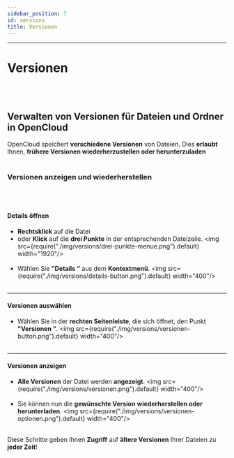 ```yaml
---
sidebar_position: 7
id: versions
title: Versionen
---
```


---

# Versionen

<br/><br/>

## Verwalten von Versionen für Dateien und Ordner in OpenCloud

OpenCloud speichert **verschiedene Versionen** von Dateien. Dies **erlaubt** Ihnen, **frühere Versionen wiederherzustellen oder herunterzuladen**
<br/><br/>

### Versionen anzeigen und wiederherstellen

<br/><br/>

#### Details öffnen

- **Rechtsklick** auf die Datei
- oder **Klick** auf die **drei Punkte** in der entsprechenden Dateizeile.
  <img src={require("./img/versions/drei-punkte-menue.png").default} width="1920"/>
  <br/><br/>
- Wählen Sie **"Details “** aus dem **Kontextmenü**.
  <img src={require("./img/versions/details-button.png").default} width="400"/>
  <br/><br/>

---

#### Versionen auswählen

- Wählen Sie in der **rechten Seitenleiste**, die sich öffnet, den Punkt **"Versionen “**.
  <img src={require("./img/versions/versionen-button.png").default} width="400"/>
  <br/><br/>

---

#### Versionen anzeigen

- **Alle Versionen** der Datei werden **angezeigt**.
  <img src={require("./img/versions/versionen.png").default} width="400"/>
  <br/><br/>
- Sie können nun die **gewünschte Version** **wiederherstellen oder herunterladen**.
  <img src={require("./img/versions/versionen-optionen.png").default} width="400"/>
  <br/><br/>

Diese Schritte geben Ihnen **Zugriff** auf **ältere Versionen** Ihrer Dateien zu **jeder Zeit**!
